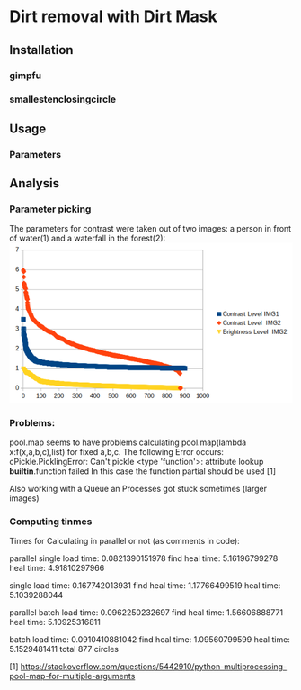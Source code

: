 # Dirt removal with Dirt Mask

## Installation
### gimpfu
### smallestenclosingcircle

## Usage
### Parameters

## Analysis
### Parameter picking
The parameters for contrast were taken out of two images: a person in front of water(1) and a waterfall in the forest(2):
![Values for all the pixels](Histograms_Contrast_Brightness.png)
### Problems:
pool.map seems to have problems calculating pool.map(lambda x:f(x,a,b,c),list) for fixed a,b,c.
The following Error occurs:
cPickle.PicklingError: Can't pickle <type 'function'>: attribute lookup __builtin__.function failed
In this case the function partial should be used [1]

Also working with a Queue an Processes got stuck sometimes (larger images)

### Computing tinmes
Times for Calculating in parallel or not (as comments in code):

parallel single
load time:  0.0821390151978
find heal time:  5.16196799278
heal time:  4.91810297966

single
load time:  0.167742013931
find heal time:  1.17766499519
heal time:  5.1039288044

parallel batch
load time:  0.0962250232697
find heal time:  1.56606888771
heal time:  5.10925316811

batch
load time:  0.0910410881042
find heal time:  1.09560799599
heal time:  5.1529481411
total 877 circles


[1] https://stackoverflow.com/questions/5442910/python-multiprocessing-pool-map-for-multiple-arguments
